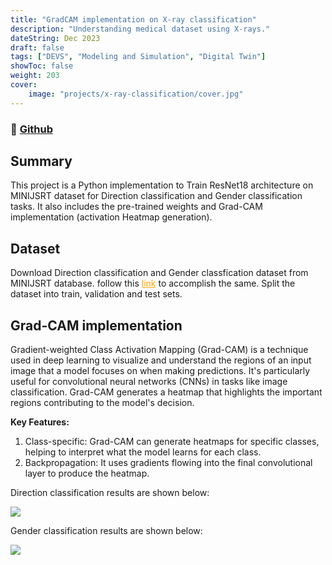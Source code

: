 ```yaml
---
title: "GradCAM implementation on X-ray classification"
description: "Understanding medical dataset using X-rays."
dateString: Dec 2023
draft: false
tags: ["DEVS", "Modeling and Simulation", "Digital Twin"]
showToc: false
weight: 203
cover:
    image: "projects/x-ray-classification/cover.jpg"
--- 
```

### 🔗 [Github](https://github.com/vasavamsi/Pytorch-implementation-of-ResNet18-with-Grad-CAM-on-MININJSRT-dataset-for-classification-task)

## Summary

This project is a Python implementation to Train ResNet18 architecture on MINIJSRT dataset for Direction classification and Gender classification tasks. It also includes the pre-trained weights and Grad-CAM implementation (activation Heatmap generation).

## Dataset

Download Direction classification and Gender classfication dataset from MINIJSRT database. follow this <a href="http://imgcom.jsrt.or.jp/minijsrtdb/" style="color: orange;">link</a> to accomplish the same. Split the dataset into train, validation and test sets.

## Grad-CAM implementation

Gradient-weighted Class Activation Mapping (Grad-CAM) is a technique used in deep learning to visualize and understand the regions of an input image that a model focuses on when making predictions. It's particularly useful for convolutional neural networks (CNNs) in tasks like image classification. Grad-CAM generates a heatmap that highlights the important regions contributing to the model's decision.

**Key Features:**

1. Class-specific: Grad-CAM can generate heatmaps for specific classes, helping to interpret what the model learns for each class.
1. Backpropagation: It uses gradients flowing into the final convolutional layer to produce the heatmap.

Direction classification results are shown below:

![](/projects/x-ray-classification/direction_classification.png#center)

Gender classification results are shown below:

![](/projects/x-ray-classification/gender_classification.png#center)
